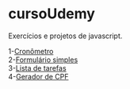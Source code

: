 # cursoUdemy
 Exercícios e projetos de javascript.

1-<a href="https://guibaumer.github.io/cursoUdemy/testes/timer-2/index.html">Cronômetro</a> <br>
2-<a href="https://guibaumer.github.io/cursoUdemy/testes/Site1/index.html">Formulário simples</a> <br>
3-<a href="https://guibaumer.github.io/cursoUdemy/testes/listaDeTarefas-2/">Lista de tarefas</a> <br>
4-<a href="https://guibaumer.github.io/cursoUdemy/0-exercicios/exercicio13-criacpf/index.html">Gerador de CPF</a>


